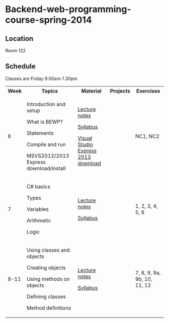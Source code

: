 # Backend-web-programming-course-spring-2014

## Location

Room 122

## Schedule

Classes are Friday 9.00am-1.30pm

  <table>
    <tr>
	  <th>Week</th>
	  <th>Topics</th>
	  <th>Material</th>
	  <th>Projects</th>
	  <th>Exercises</th>
    </tr>
	<tr>
	  <td>6</td>
	  <td>
		<p>Introduction and setup</p>
		<p>What is BEWP?</p>
		<p>Statements</p>
		<p>Compile and run</p>
		<p>MSVS2012/2013 Express download/install</p>
	  </td>
	  <td>
	    <p><a href="LectureNotes.md">Lecture notes</a></p>
		<p><a href="Syllabus.md">Syllabus</a></p>
		<p><a href="http://www.visualstudio.com/downloads/download-visual-studio-vs#d-express-windows-desktop">Visual Studio Express 2013 download</a></p>
      </td>
	  <td></td>
	  <td>NC1, NC2</td>
	</tr>
	<tr>
	  <td>7</td>
	  <td>
		<p>C# basics</p>
		<p>Types</p>
		<p>Variables</p>
		<p>Arithmetic</p>
		<p>Logic</p>
	  </td>
	  <td>
	    <p><a href="LectureNotes.md">Lecture notes</a></p>
		<p><a href="Syllabus.md">Syllabus</a></p>
      </td>
	  <td></td>
	  <td>1, 2, 3, 4, 5, 6</td>
	</tr>
	<tr>
	  <td>8-11</td>
	  <td>
		<p>Using classes and objects</p>
		<p>Creating objects</p>
		<p>Using methods on objects</p>
		<p>Defining classes</p>
		<p>Method definitions</p>
	  </td>
	  <td>
	    <p><a href="LectureNotes.md">Lecture notes</a></p>
		<p><a href="Syllabus.md">Syllabus</a></p>
      </td>
	  <td></td>
	  <td>7, 8, 9, 9a, 9b, 10, 11, 12</td>
	</tr>
  </table>